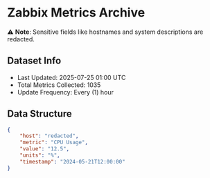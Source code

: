 # Zabbix Metrics Archive

⚠️ **Note**: Sensitive fields like hostnames and system descriptions are redacted.

## Dataset Info
- Last Updated: 2025-07-25 01:00 UTC
- Total Metrics Collected: 1035
- Update Frequency: Every (1) hour

## Data Structure
```json
{
    "host": "redacted",
    "metric": "CPU Usage",
    "value": "12.5",
    "units": "%",
    "timestamp": "2024-05-21T12:00:00"
}
```
